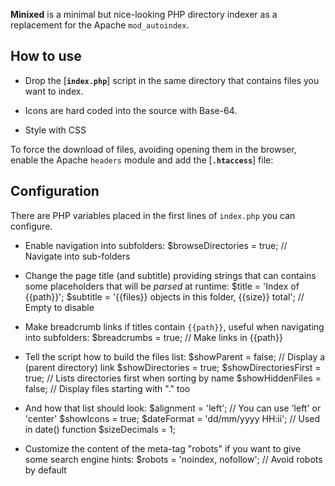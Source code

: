 
**Minixed** is a minimal but nice-looking PHP directory indexer as a replacement for the Apache `mod_autoindex`.

How to use
----------

- Drop the [**`index.php`**] script in the same directory that contains files you want to index.

- Icons are hard coded into the source with Base-64.

- Style with CSS

To force the download of files, avoiding opening them in the browser, enable the Apache `headers` module and add the [**`.htaccess`**] file:

Configuration
-------------

There are PHP variables placed in the first lines of `index.php` you can configure.

- Enable navigation into subfolders:
	$browseDirectories = true; // Navigate into sub-folders

- Change the page title (and subtitle) providing strings that can contains some placeholders that will be *parsed* at runtime:
	$title = 'Index of {{path}}';
	$subtitle = '{{files}} objects in this folder, {{size}} total'; // Empty to disable

- Make breadcrumb links if titles contain `{{path}}`, useful when navigating into subfolders:
	$breadcrumbs = true; // Make links in {{path}}

- Tell the script how to build the files list:
	$showParent = false; // Display a (parent directory) link
	$showDirectories = true;
	$showDirectoriesFirst = true; // Lists directories first when sorting by name
	$showHiddenFiles = false; // Display files starting with "." too

- And how that list should look:
	$alignment = 'left'; // You can use 'left' or 'center'
	$showIcons = true;
	$dateFormat = 'dd/mm/yyyy HH:ii'; // Used in date() function
	$sizeDecimals = 1;
	
- Customize the content of the meta-tag "robots" if you want to give some search engine hints:
	$robots = 'noindex, nofollow'; // Avoid robots by default
